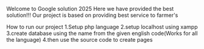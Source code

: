 Welcome to Google solution 2025 Here we have provided the best solution!!!
Our project is based on providing best service to farmer's

How to run our project
1.Setup php language 
2.setup localhost using xampp  
3.create database using the name from the given english code(Works for all the language) 
4.then use the source code to create pages 
